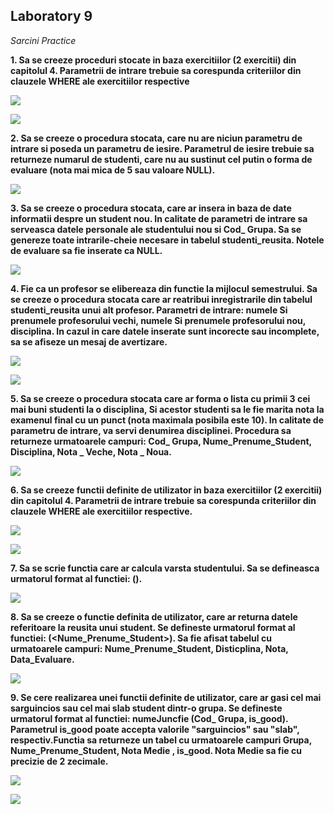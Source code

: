 ## Laboratory 9

*Sarcini Practice*

**1. Sa se creeze proceduri stocate in baza exercitiilor (2 exercitii) din capitolul 4. Parametrii de intrare trebuie sa corespunda criteriilor din clauzele WHERE ale exercitiilor respective**

![](https://github.com/nadiusa/Data_Base/blob/master/Lab9/Lab9photos/procedure1.a.PNG)

![](https://github.com/nadiusa/Data_Base/blob/master/Lab9/Lab9photos/procedure1.b.PNG)

**2. Sa se creeze o procedura stocata, care nu are niciun parametru de intrare si poseda un parametru de iesire. Parametrul de iesire   trebuie sa returneze numarul de studenti, care nu au sustinut cel putin o forma de evaluare (nota mai mica de 5 sau valoare NULL).**

![](https://github.com/nadiusa/Data_Base/blob/master/Lab9/Lab9photos/procedure2.PNG)

**3. Sa se creeze o procedura stocata, care ar insera in baza de date informatii despre un student nou. In calitate de parametri de intrare sa serveasca datele personale ale studentului nou si Cod_ Grupa. Sa se genereze toate intrarile-cheie necesare in tabelul studenti_reusita. Notele de evaluare sa fie inserate ca NULL.**

![](https://github.com/nadiusa/Data_Base/blob/master/Lab9/Lab9photos/procedure3.PNG)

**4. Fie ca un profesor se elibereaza din functie la mijlocul semestrului. Sa se creeze o procedura stocata care ar reatribui inregistrarile din tabelul studenti_reusita unui alt profesor. Parametri de intrare: numele Si prenumele profesorului vechi, numele Si prenumele profesorului nou, disciplina. In cazul in care datele inserate sunt incorecte sau incomplete, sa se afiseze un mesaj de avertizare.**

![](https://github.com/nadiusa/Data_Base/blob/master/Lab9/Lab9photos/procedure4.PNG)

![](https://github.com/nadiusa/Data_Base/blob/master/Lab9/Lab9photos/procedure4b.PNG)

**5. Sa se creeze o procedura stocata care ar forma o lista cu primii 3 cei mai buni studenti la o disciplina, Si acestor studenti sa le fie marita nota la examenul final cu un punct (nota maximala posibila este 10). In calitate de parametru de intrare, va servi denumirea disciplinei. Procedura sa returneze urmatoarele campuri: Cod_ Grupa, Nume_Prenume_Student, Disciplina, Nota _ Veche, Nota _ Noua.**

![](https://github.com/nadiusa/Data_Base/blob/master/Lab9/Lab9photos/function5.PNG)

**6. Sa se creeze functii definite de utilizator in baza exercitiilor (2 exercitii) din capitolul 4. Parametrii de intrare trebuie sa corespunda criteriilor din clauzele WHERE ale exercitiilor respective.**

![](https://github.com/nadiusa/Data_Base/blob/master/Lab9/Lab9photos/function6a.PNG)

![](https://github.com/nadiusa/Data_Base/blob/master/Lab9/Lab9photos/function6b.PNG)

**7. Sa se scrie functia care ar calcula varsta studentului. Sa se defineasca urmatorul format al functiei: <numeJ uncfie>(<Data _ Nastere_ Student>).**
  
  ![](https://github.com/nadiusa/Data_Base/blob/master/Lab9/Lab9photos/function7.PNG)
  
**8. Sa se creeze o functie definita de utilizator, care ar returna datele referitoare la reusita unui student. Se defineste urmatorul format al functiei:<nume Juncfie> (<Nume_Prenume_Student>). Sa fie afisat tabelul cu urmatoarele campuri: Nume_Prenume_Student, Disticplina, Nota, Data_Evaluare.**
  
  ![](https://github.com/nadiusa/Data_Base/blob/master/Lab9/Lab9photos/function8.PNG)
  
  **9. Se cere realizarea unei functii definite de utilizator, care ar gasi cel mai sarguincios sau cel mai slab student dintr-o grupa. Se defineste urmatorul format al functiei: numeJuncfie (Cod_ Grupa, is_good). Parametrul is_good poate accepta valorile "sarguincios" sau "slab", respectiv.Functia sa returneze un tabel cu urmatoarele campuri Grupa, Nume_Prenume_Student, Nota Medie , is_good. Nota Medie sa fie cu precizie de 2 zecimale.**
  
 ![](https://github.com/nadiusa/Data_Base/blob/master/Lab9/Lab9photos/function9a.PNG)
 
 ![](https://github.com/nadiusa/Data_Base/blob/master/Lab9/Lab9photos/function9b.PNG)
 
  


